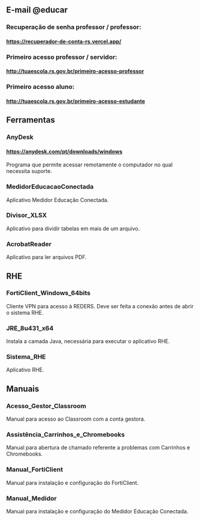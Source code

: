# 

## E-mail @educar
### Recuperação de senha professor / professor:
#### https://recuperador-de-conta-rs.vercel.app/ 

### Primeiro acesso professor / servidor:
#### http://tuaescola.rs.gov.br/primeiro-acesso-professor

### Primeiro acesso aluno:
#### http://tuaescola.rs.gov.br/primeiro-acesso-estudante


## Ferramentas
### AnyDesk
#### https://anydesk.com/pt/downloads/windows
Programa que permite acessar remotamente o computador no qual necessita suporte.

### MedidorEducacaoConectada
Aplicativo Medidor Educação Conectada.

### Divisor_XLSX
Aplicativo para dividir tabelas em mais de um arquivo.

### AcrobatReader
Aplicativo para ler arquivos PDF.


## RHE
### FortiClient_Windows_64bits
Cliente VPN para acesso à REDERS. Deve ser feita a conexão antes de abrir o sistema RHE.

### JRE_8u431_x64
Instala a camada Java, necessária para executar o aplicativo RHE.

### Sistema_RHE
Aplicativo RHE.


## Manuais
### Acesso_Gestor_Classroom
Manual para acesso ao Classroom com a conta gestora.

### Assistência_Carrinhos_e_Chromebooks
Manual para abertura de chamado referente a problemas com Carrinhos e Chromebooks.

### Manual_FortiClient
Manual para instalação e configuração do FortiClient.

### Manual_Medidor
Manual para instalação e configuração do Medidor Educação Conectada.



